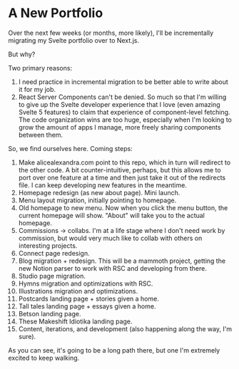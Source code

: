 # A New Portfolio

Over the next few weeks (or months, more likely), I'll be incrementally migrating my Svelte portfolio over to Next.js.

But why?

Two primary reasons:
1. I need practice in incremental migration to be better able to write about it for my job.
2. React Server Components can't be denied. So much so that I'm willing to give up the Svelte developer experience that I love (even amazing Svelte 5 features) to claim that experience of component-level fetching. The code organization wins are too huge, especially when I'm looking to grow the amount of apps I manage, more freely sharing components between them.

So, we find ourselves here. Coming steps:
1. Make alicealexandra.com point to this repo, which in turn will redirect to the other code. A bit counter-intuitive, perhaps, but this allows me to port over one feature at a time and then just take it out of the redirects file. I can keep developing new features in the meantime.
2. Homepage redesign (as new about page). Mini launch.
3. Menu layout migration, initially pointing to homepage.
4. Old homepage to new menu. Now when you click the menu button, the current homepage will show. "About" will take you to the actual homepage.
5. Commissions -> collabs. I'm at a life stage where I don't need work by commission, but would very much like to collab with others on interesting projects.
6. Connect page redesign.
7. Blog migration + redesign. This will be a mammoth project, getting the new Notion parser to work with RSC and developing from there.
8. Studio page migration.
9. Hymns migration and optimizations with RSC.
10. Illustrations migration and optimizations.
11. Postcards landing page + stories given a home.
12. Tall tales landing page + essays given a home.
13. Betson landing page.
14. These Makeshift Idiotika landing page.
15. Content, iterations, and development (also happening along the way, I'm sure).

As you can see, it's going to be a long path there, but one I'm extremely excited to keep walking.